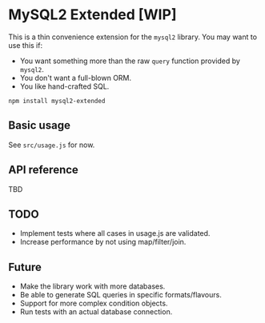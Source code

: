 # MySQL2 Extended [WIP]

This is a thin convenience extension for the `mysql2` library. You may want to
use this if:
- You want something more than the raw `query` function provided by `mysql2`.
- You don't want a full-blown ORM.
- You like hand-crafted SQL.

`npm install mysql2-extended`

## Basic usage

See `src/usage.js` for now.

## API reference

TBD

## TODO
- Implement tests where all cases in usage.js are validated.
- Increase performance by not using map/filter/join.

## Future

- Make the library work with more databases.
- Be able to generate SQL queries in specific formats/flavours.
- Support for more complex condition objects.
- Run tests with an actual database connection.
